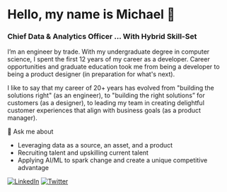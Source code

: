 # Hello, my name is Michael 👋

<!--
**michaelmallari/michaelmallari** is a ✨ _special_ ✨ repository because its `README.md` (this file) appears on your GitHub profile.  Here are some ideas to get you started:
- 🔭 I’m currently working on ...
- 🌱 I’m currently learning ...
- 👯 I’m looking to collaborate on ...
- 🤔 I’m looking for help with ...
- 💬 Ask me about ...
- 📫 How to reach me: ...
- 😄 Pronouns: ...
- ⚡ Fun fact: ...
-->

### Chief Data & Analytics Officer ... With Hybrid Skill-Set

I’m an engineer by trade.  With my undergraduate degree in computer science, I spent the first 12 years of my career as a developer.  Career opportunities and graduate education took me from being a developer to being a product designer (in preparation for what's next).

I like to say that my career of 20+ years has evolved from "building the solutions right" (as an engineer), to "building the right solutions” for customers (as a designer), to leading my team in creating delightful customer experiences that align with business goals (as a product manager).

💬 Ask me about
* Leveraging data as a source, an asset, and a product
* Recruiting talent and upskilling current talent
* Applying AI/ML to spark change and create a unique competitive advantage

[![LinkedIn](https://img.shields.io/badge/mmallari-blue?style=flat&logo=linkedin&labelColor=blue)](https://www.linkedin.com/in/mmallari)
[![Twitter](https://img.shields.io/badge/-@MichaelMallari-1ca0f1?style=flat&logo=twitter&logoColor=white&link=https://twitter.com/MichaelMallari)](https://twitter.com/MichaelMallari)
